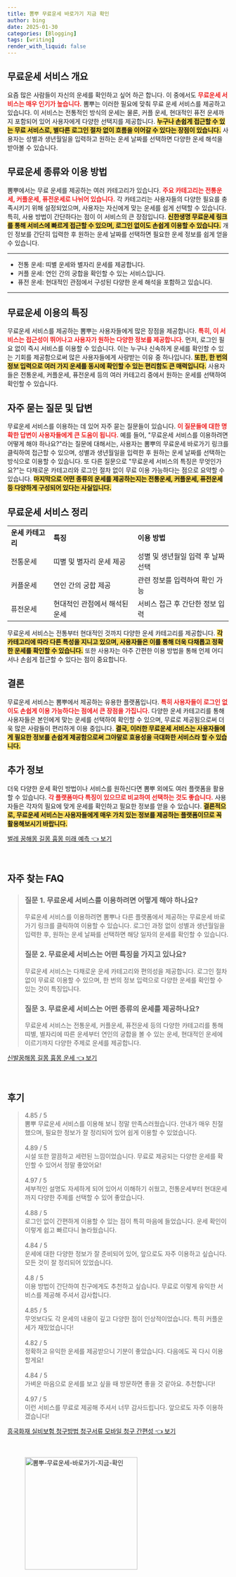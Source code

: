 ```yaml
---
title: 뽐뿌 무료운세 바로가기 지금 확인
author: bing
date: 2025-01-30
categories: [Blogging]
tags: [writing]
render_with_liquid: false
---
```



<h2 id='무료운세 서비스 개요'>무료운세 서비스 개요</h2>

<p>요즘 많은 사람들이 자신의 운세를 확인하고 싶어 하곤 합니다. 이 중에서도 <b><span style="color: #ee2323;">무료운세 서비스는 매우 인기가 높습니다.</span></b> 뽐뿌는 이러한 필요에 맞춰 무료 운세 서비스를 제공하고 있습니다. 이 서비스는 전통적인 방식의 운세는 물론, 커플 운세, 현대적인 퓨전 운세까지 포함되어 있어 사용자에게 다양한 선택지를 제공합니다. <b><span style="background-color: #ffe066;">누구나 손쉽게 접근할 수 있는 무료 서비스로, 별다른 로그인 절차 없이 흐름을 이어갈 수 있다는 장점이 있습니다.</span></b> 사용자는 성별과 생년월일을 입력하고 원하는 운세 날짜를 선택하면 다양한 운세 해석을 받아볼 수 있습니다.</p>

<h2 id='무료운세 종류와 이용 방법'>무료운세 종류와 이용 방법</h2>

<p>뽐뿌에서는 무료 운세를 제공하는 여러 카테고리가 있습니다. <b><span style="color: #ee2323;">주요 카테고리는 전통운세, 커플운세, 퓨전운세로 나뉘어 있습니다.</span></b> 각 카테고리는 사용자들의 다양한 필요를 충족시키기 위해 설정되었으며, 사용자는 자신에게 맞는 운세를 쉽게 선택할 수 있습니다. 특히, 사용 방법이 간단하다는 점이 이 서비스의 큰 장점입니다. <b><span style="background-color: #ffe066;">신한생명 무료운세 링크를 통해 서비스에 빠르게 접근할 수 있으며, 로그인 없이도 손쉽게 이용할 수 있습니다.</span></b> 개인 정보를 간단히 입력한 후 원하는 운세 날짜를 선택하면 필요한 운세 정보를 쉽게 얻을 수 있습니다.</p>

<hr />

<ul>
    <li>전통 운세: 띠별 운세와 별자리 운세를 제공합니다.</li>
    <li>커플 운세: 연인 간의 궁합을 확인할 수 있는 서비스입니다.</li>
    <li>퓨전 운세: 현대적인 관점에서 구성된 다양한 운세 해석을 포함하고 있습니다.</li>
</ul>

<hr />

<h2 id='무료운세 이용의 특징'>무료운세 이용의 특징</h2>

<p>무료운세 서비스를 제공하는 뽐뿌는 사용자들에게 많은 장점을 제공합니다. <b><span style="color: #ee2323;">특히, 이 서비스는 접근성이 뛰어나고 사용자가 원하는 다양한 정보를 제공합니다.</span></b> 먼저, 로그인 필요 없이 즉시 서비스를 이용할 수 있습니다. 이는 누구나 신속하게 운세를 확인할 수 있는 기회를 제공함으로써 많은 사용자들에게 사랑받는 이유 중 하나입니다. <b><span style="background-color: #ffe066;">또한, 한 번의 정보 입력으로 여러 가지 운세를 동시에 확인할 수 있는 편리함도 큰 매력입니다.</span></b> 사용자들은 전통운세, 커플운세, 퓨전운세 등의 여러 카테고리 중에서 원하는 운세를 선택하여 확인할 수 있습니다.</p>

<h2 id='자주 묻는 질문 및 답변'>자주 묻는 질문 및 답변</h2>

<p>무료운세 서비스를 이용하는 데 있어 자주 묻는 질문들이 있습니다. <b><span style="color: #ee2323;">이 질문들에 대한 명확한 답변이 사용자들에게 큰 도움이 됩니다.</span></b> 예를 들어, "무료운세 서비스를 이용하려면 어떻게 해야 하나요?"라는 질문에 대해서는, 사용자는 뽐뿌의 무료운세 바로가기 링크를 클릭하여 접근할 수 있으며, 성별과 생년월일을 입력한 후 원하는 운세 날짜를 선택하는 방식으로 이용할 수 있습니다. 또 다른 질문으로 "무료운세 서비스의 특징은 무엇인가요?"는 다채로운 카테고리와 로그인 절차 없이 무료 이용 가능하다는 점으로 요약할 수 있습니다. <b><span style="background-color: #ffe066;">마지막으로 어떤 종류의 운세를 제공하는지는 전통운세, 커플운세, 퓨전운세 등 다양하게 구성되어 있다는 사실입니다.</span></b></p>

<h2 id='무료운세 서비스 정리'>무료운세 서비스 정리</h2>

<table>
    <tr>
        <td><b>운세 카테고리</b></td>
        <td><b>특징</b></td>
        <td><b>이용 방법</b></td>
    </tr>
    <tr>
        <td>전통운세</td>
        <td>띠별 및 별자리 운세 제공</td>
        <td>성별 및 생년월일 입력 후 날짜 선택</td>
    </tr>
    <tr>
        <td>커플운세</td>
        <td>연인 간의 궁합 제공</td>
        <td>관련 정보를 입력하여 확인 가능</td>
    </tr>
    <tr>
        <td>퓨전운세</td>
        <td>현대적인 관점에서 해석된 운세</td>
        <td>서비스 접근 후 간단한 정보 입력</td>
    </tr>
</table>

<p>무료운세 서비스는 전통부터 현대적인 것까지 다양한 운세 카테고리를 제공합니다. <b><span style="background-color: #ffe066;">각 카테고리에 따라 다른 특성을 지니고 있으며, 사용자들은 이를 통해 더욱 다채롭고 정확한 운세를 확인할 수 있습니다.</span></b> 또한 사용자는 아주 간편한 이용 방법을 통해 언제 어디서나 손쉽게 접근할 수 있다는 점이 중요합니다.</p>

<h2 id='결론'>결론</h2>

<p>무료운세 서비스는 뽐뿌에서 제공하는 유용한 플랫폼입니다. <b><span style="color: #ee2323;">특히 사용자들이 로그인 없이도 손쉽게 이용 가능하다는 점에서 큰 장점을 가집니다.</span></b> 다양한 운세 카테고리를 통해 사용자들은 본인에게 맞는 운세를 선택하여 확인할 수 있으며, 무료로 제공됨으로써 더욱 많은 사람들이 편리하게 이용 중입니다. <b><span style="background-color: #ffe066;">결국, 이러한 무료운세 서비스는 사용자들에게 필요한 정보를 손쉽게 제공함으로써 그야말로 효용성을 극대화한 서비스라 할 수 있습니다.</span></b></p>

<h2 id='추가 정보'>추가 정보</h2>

<p>더욱 다양한 운세 확인 방법이나 서비스를 원하신다면 뽐뿌 외에도 여러 플랫폼을 활용할 수 있습니다. <b><span style="color: #ee2323;">각 플랫폼마다 특징이 있으므로 비교하여 선택하는 것도 좋습니다.</span></b> 사용자들은 각자의 필요에 맞게 운세를 확인하고 필요한 정보를 얻을 수 있습니다. <b><span style="background-color: #ffe066;">결론적으로, 무료운세 서비스는 사용자들에게 매우 가치 있는 정보를 제공하는 플랫폼이므로 꼭 활용해보시기 바랍니다.</span></b></p>


<p><a class="click-button" title="벌레 꿈해몽 길몽 흉몽 미래 예측" href="https://blackassets.github.io/posts/%EB%B2%8C%EB%A0%88-%EA%BF%88%ED%95%B4%EB%AA%BD-%EA%B8%B8%EB%AA%BD-%ED%9D%89%EB%AA%BD-%EB%AF%B8%EB%9E%98-%EC%98%88%EC%B8%A1/" rel="dofollow">벌레 꿈해몽 길몽 흉몽 미래 예측 👈 보기</a></p><br>
<h2 id='자주_찾는_FAQ'>자주 찾는 FAQ</h2>
<div itemscope="" itemtype="https://schema.org/FAQPage"> 
<blockquote> 
<div itemscope="" itemprop="mainEntity" itemtype="https://schema.org/Question"> 
<h3 itemprop="name">질문 1. 무료운세 서비스를 이용하려면 어떻게 해야 하나요?</h3> 
<div itemscope="" itemprop="acceptedAnswer" itemtype="https://schema.org/Answer"> 
<span itemprop="text"> 
<p>무료운세 서비스를 이용하려면 뽐뿌나 다른 플랫폼에서 제공하는 무료운세 바로가기 링크를 클릭하여 이용할 수 있습니다. 로그인 과정 없이 성별과 생년월일을 입력한 후, 원하는 운세 날짜를 선택하면 해당 일자의 운세를 확인할 수 있습니다.</p> 
</span> 
</div> 
</div> 

<div itemscope="" itemprop="mainEntity" itemtype="https://schema.org/Question"> 
<h3 itemprop="name">질문 2. 무료운세 서비스는 어떤 특징을 가지고 있나요?</h3> 
<div itemscope="" itemprop="acceptedAnswer" itemtype="https://schema.org/Answer"> 
<span itemprop="text"> 
<p>무료운세 서비스는 다채로운 운세 카테고리와 편의성을 제공합니다. 로그인 절차 없이 무료로 이용할 수 있으며, 한 번의 정보 입력으로 다양한 운세를 확인할 수 있는 것이 특징입니다.</p> 
</span> 
</div> 
</div> 

<div itemscope="" itemprop="mainEntity" itemtype="https://schema.org/Question"> 
<h3 itemprop="name">질문 3. 무료운세 서비스는 어떤 종류의 운세를 제공하나요?</h3> 
<div itemscope="" itemprop="acceptedAnswer" itemtype="https://schema.org/Answer"> 
<span itemprop="text"> 
<p>무료운세 서비스는 전통운세, 커플운세, 퓨전운세 등의 다양한 카테고리를 통해 띠별, 별자리에 따른 운세부터 연인의 궁합을 볼 수 있는 운세, 현대적인 운세에 이르기까지 다양한 주제로 운세를 제공합니다.</p> 
</span> 
</div> 
</div> 

</blockquote> 
</div>
<p><a class="click-button" title="신발꿈해몽 길몽 흉몽 운세" href="https://blackassets.github.io/posts/%EC%8B%A0%EB%B0%9C%EA%BF%88%ED%95%B4%EB%AA%BD-%EA%B8%B8%EB%AA%BD-%ED%9D%89%EB%AA%BD-%EC%9A%B4%EC%84%B8/" rel="dofollow">신발꿈해몽 길몽 흉몽 운세 👈 보기</a></p><br>
<h2 id='후기'>후기</h2>
<div itemscope itemtype="https://schema.org/Product">
  <blockquote>
  <div itemprop="review" itemscope itemtype="https://schema.org/Review">
      <div itemprop="reviewRating" itemscope itemtype="https://schema.org/Rating"> <span itemprop="ratingValue">4.85</span> / <span itemprop="bestRating">5</span> </div>
      <span itemprop="reviewBody">뽐뿌 무료운세 서비스를 이용해 보니 정말 만족스러웠습니다. 안내가 매우 친절했으며, 필요한 정보가 잘 정리되어 있어 쉽게 이용할 수 있었습니다.</span>
  </div>
  <br>
  <div itemprop="review" itemscope itemtype="https://schema.org/Review">
      <div itemprop="reviewRating" itemscope itemtype="https://schema.org/Rating"> <span itemprop="ratingValue">4.89</span> / <span itemprop="bestRating">5</span> </div>
      <span itemprop="reviewBody">시설 또한 깔끔하고 세련된 느낌이었습니다. 무료로 제공되는 다양한 운세를 확인할 수 있어서 정말 좋았어요!</span>
  </div>
  <br>
  <div itemprop="review" itemscope itemtype="https://schema.org/Review">
      <div itemprop="reviewRating" itemscope itemtype="https://schema.org/Rating"> <span itemprop="ratingValue">4.97</span> / <span itemprop="bestRating">5</span> </div>
      <span itemprop="reviewBody">세부적인 설명도 자세하게 되어 있어서 이해하기 쉬웠고, 전통운세부터 현대운세까지 다양한 주제를 선택할 수 있어 좋았습니다.</span>
  </div>
  <br>
  <div itemprop="review" itemscope itemtype="https://schema.org/Review">
      <div itemprop="reviewRating" itemscope itemtype="https://schema.org/Rating"> <span itemprop="ratingValue">4.88</span> / <span itemprop="bestRating">5</span> </div>
      <span itemprop="reviewBody">로그인 없이 간편하게 이용할 수 있는 점이 특히 마음에 들었습니다. 운세 확인이 이렇게 쉽고 빠르다니 놀라웠습니다.</span>
  </div>
  <br>
  <div itemprop="review" itemscope itemtype="https://schema.org/Review">
      <div itemprop="reviewRating" itemscope itemtype="https://schema.org/Rating"> <span itemprop="ratingValue">4.84</span> / <span itemprop="bestRating">5</span> </div>
      <span itemprop="reviewBody">운세에 대한 다양한 정보가 잘 준비되어 있어, 앞으로도 자주 이용하고 싶습니다. 모든 것이 잘 정리되어 있었습니다.</span>
  </div>
  <br>
  <div itemprop="review" itemscope itemtype="https://schema.org/Review">
      <div itemprop="reviewRating" itemscope itemtype="https://schema.org/Rating"> <span itemprop="ratingValue">4.8</span> / <span itemprop="bestRating">5</span> </div>
      <span itemprop="reviewBody">이용 방법이 간단하여 친구에게도 추천하고 싶습니다. 무료로 이렇게 유익한 서비스를 제공해 주셔서 감사합니다.</span>
  </div>
  <br>
  <div itemprop="review" itemscope itemtype="https://schema.org/Review">
      <div itemprop="reviewRating" itemscope itemtype="https://schema.org/Rating"> <span itemprop="ratingValue">4.85</span> / <span itemprop="bestRating">5</span> </div>
      <span itemprop="reviewBody">무엇보다도 각 운세의 내용이 깊고 다양한 점이 인상적이었습니다. 특히 커플운세가 재밌었습니다!</span>
  </div>
  <br>
  <div itemprop="review" itemscope itemtype="https://schema.org/Review">
      <div itemprop="reviewRating" itemscope itemtype="https://schema.org/Rating"> <span itemprop="ratingValue">4.82</span> / <span itemprop="bestRating">5</span> </div>
      <span itemprop="reviewBody">정확하고 유익한 운세를 제공받으니 기분이 좋았습니다. 다음에도 꼭 다시 이용할게요!</span>
  </div>
  <br>
  <div itemprop="review" itemscope itemtype="https://schema.org/Review">
      <div itemprop="reviewRating" itemscope itemtype="https://schema.org/Rating"> <span itemprop="ratingValue">4.84</span> / <span itemprop="bestRating">5</span> </div>
      <span itemprop="reviewBody">가벼운 마음으로 운세를 보고 싶을 때 방문하면 좋을 것 같아요. 추천합니다!</span>
  </div>
  <br>
  <div itemprop="review" itemscope itemtype="https://schema.org/Review">
      <div itemprop="reviewRating" itemscope itemtype="https://schema.org/Rating"> <span itemprop="ratingValue">4.97</span> / <span itemprop="bestRating">5</span> </div>
      <span itemprop="reviewBody">이런 서비스를 무료로 제공해 주셔서 너무 감사드립니다. 앞으로도 자주 이용하겠습니다!</span>
  </div>
  </blockquote>
</div>
<p><a class="click-button" title="흥국화재 실비보험 청구방법 청구서류 모바일 청구 간편성" href="https://blackassets.github.io/posts/%ED%9D%A5%EA%B5%AD%ED%99%94%EC%9E%AC-%EC%8B%A4%EB%B9%84%EB%B3%B4%ED%97%98-%EC%B2%AD%EA%B5%AC%EB%B0%A9%EB%B2%95-%EC%B2%AD%EA%B5%AC%EC%84%9C%EB%A5%98-%EB%AA%A8%EB%B0%94%EC%9D%BC-%EC%B2%AD%EA%B5%AC-%EA%B0%84%ED%8E%B8%EC%84%B1/" rel="dofollow">흥국화재 실비보험 청구방법 청구서류 모바일 청구 간편성 👈 보기</a></p><br>
<figure class="image"><img src="https://blackassets.github.io/assets/img/thumbnail/뽐뿌-무료운세-바로가기-지금-확인.webp" alt="뽐뿌-무료운세-바로가기-지금-확인" width="256" height="256"></figure>
